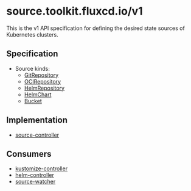# source.toolkit.fluxcd.io/v1

This is the v1 API specification for defining the desired state sources of Kubernetes clusters.

## Specification

* Source kinds:
  + [GitRepository](gitrepositories.md)
  + [OCIRepository](ocirepositories.md)
  + [HelmRepository](helmrepositories.md)
  + [HelmChart](helmcharts.md)
  + [Bucket](buckets.md)

## Implementation

* [source-controller](https://github.com/fluxcd/source-controller/)

## Consumers

* [kustomize-controller](https://github.com/fluxcd/kustomize-controller/)
* [helm-controller](https://github.com/fluxcd/helm-controller/)
* [source-watcher](https://github.com/fluxcd/source-watcher/)
